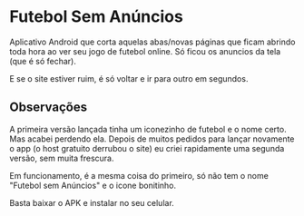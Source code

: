 <h1>Futebol Sem Anúncios</h2>
<p>Aplicativo Android que corta aquelas abas/novas páginas que ficam abrindo toda hora ao ver seu jogo de futebol online. Só ficou os anuncios da tela (que é só fechar).
</p>
<p>E se o site estiver ruim, é só voltar e ir para outro em segundos.</p>
<h2>Observações</h2>
<p>A primeira versão lançada tinha um iconezinho de futebol e o nome certo. Mas acabei perdendo ela. Depois de muitos pedidos para lançar novamente o app (o host gratuito derrubou o site) eu criei rapidamente uma segunda versão, sem muita frescura.</p><p>Em funcionamento, é a mesma coisa do primeiro, só não tem o nome "Futebol sem Anúncios" e o icone bonitinho.</p>
<p>Basta baixar o APK e instalar no seu celular.</p>
